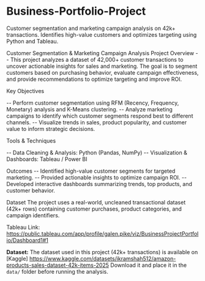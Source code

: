 # Business-Portfolio-Project
Customer segmentation and marketing campaign analysis on 42k+ transactions. Identifies high-value customers and optimizes targeting using Python and Tableau.

Customer Segmentation & Marketing Campaign Analysis
Project Overview
-- This project analyzes a dataset of 42,000+ customer transactions to uncover actionable insights for sales and marketing. The goal is to segment customers based on purchasing behavior, evaluate campaign effectiveness, and provide recommendations to optimize targeting and improve ROI.

Key Objectives

-- Perform customer segmentation using RFM (Recency, Frequency, Monetary) analysis and K-Means clustering.
-- Analyze marketing campaigns to identify which customer segments respond best to different channels.
-- Visualize trends in sales, product popularity, and customer value to inform strategic decisions.

Tools & Techniques

-- Data Cleaning & Analysis: Python (Pandas, NumPy)
-- Visualization & Dashboards: Tableau / Power BI


Outcomes
-- Identified high-value customer segments for targeted marketing.
-- Provided actionable insights to optimize campaign ROI.
-- Developed interactive dashboards summarizing trends, top products, and customer behavior.

Dataset
The project uses a real-world, uncleaned transactional dataset (42k+ rows) containing customer purchases, product categories, and campaign identifiers.

Tableau Link: https://public.tableau.com/app/profile/galen.pike/viz/BusinessProjectPortfolio/Dashboard1#1

**Dataset:** The dataset used in this project (42k+ transactions) is available on [Kaggle] https://www.kaggle.com/datasets/ikramshah512/amazon-products-sales-dataset-42k-items-2025 Download it and place it in the `data/` folder before running the analysis.

